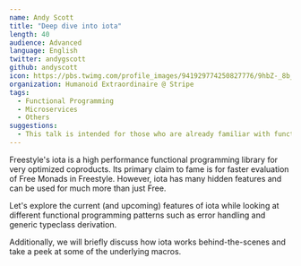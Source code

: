 ```yaml
---
name: Andy Scott
title: "Deep dive into iota"
length: 40
audience: Advanced
language: English
twitter: andygscott
github: andyscott
icon: https://pbs.twimg.com/profile_images/941929774250827776/9hbZ-_8b_400x400.jpg
organization: Humanoid Extraordinaire @ Stripe
tags:
  - Functional Programming
  - Microservices
  - Others
suggestions:
  - This talk is intended for those who are already familiar with functional programming concepts such as coproducts and free monads.
---
```

Freestyle's iota is a high performance functional programming library
for very optimized coproducts. Its primary claim to fame is for
faster evaluation of Free Monads in Freestyle. However, iota has many
hidden features and can be used for much more than just Free.

Let's explore the current (and upcoming) features of iota while
looking at different functional programming patterns such as error
handling and generic typeclass derivation.

Additionally, we will briefly discuss how iota works behind-the-scenes
and take a peek at some of the underlying macros.
